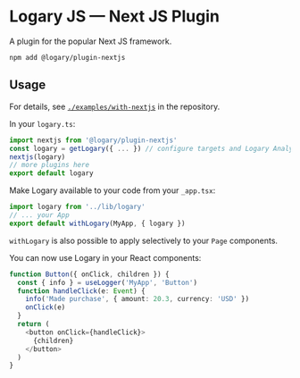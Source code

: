 # Logary JS — Next JS Plugin

A plugin for the popular Next JS framework.

    npm add @logary/plugin-nextjs

## Usage

For details, see [`./examples/with-nextjs`](https://github.com/logary/logary-js/tree/master/examples) in the repository.

In your `logary.ts`:

```typescript
import nextjs from '@logary/plugin-nextjs'
const logary = getLogary({ ... }) // configure targets and Logary Analytics ID here
nextjs(logary)
// more plugins here
export default logary
```

Make Logary available to your code from your `_app.tsx`:

```typescript
import logary from '../lib/logary'
// ... your App
export default withLogary(MyApp, { logary }) 
```

`withLogary` is also possible to apply selectively to your `Page` components.

You can now use Logary in your React components:

```typescript
function Button({ onClick, children }) {
  const { info } = useLogger('MyApp', 'Button')
  function handleClick(e: Event) {
    info('Made purchase', { amount: 20.3, currency: 'USD' })
    onClick(e)
  }
  return (
    <button onClick={handleClick}>
      {children}
    </button>
  )
}
```
